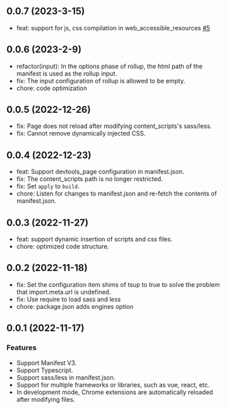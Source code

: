 ## 0.0.7 (2023-3-15)
+ feat: support for js, css compilation in web_accessible_resources [#5](https://github.com/Jervis2049/vite-plugin-crx-mv3/issues/5)

## 0.0.6 (2023-2-9)
+ refactor(input):  In the options phase of rollup, the html path of the manifest is used as the rollup input.
+ fix: The input configuration of rollup is allowed to be empty.
+ chore: code optimization

## 0.0.5 (2022-12-26)
+ fix: Page does not reload after modifying content_scripts's sass/less.
+ fix: Cannot remove dynamically injected CSS.

## 0.0.4 (2022-12-23)
+ feat: Support devtools_page configuration in manifest.json. 
+ fix: The content_scripts path is no longer restricted.
+ fix: Set `apply` to `build`.
+ chore: Listen for changes to manifest.json and re-fetch the contents of manifest.json.

## 0.0.3 (2022-11-27)

+ feat: support dynamic insertion of scripts and css files.
+ chore: optimized code structure.

## 0.0.2 (2022-11-18)

+ fix: Set the configuration item shims of tsup to true to solve the problem that import.meta.url is undefined.
+ fix: Use require to load sass and less
+ chore: package.json adds engines option

## 0.0.1 (2022-11-17)
### Features

+ Support Manifest V3.
+ Support Typescript.
+ Support sass/less in manifest.json.
+ Support for multiple frameworks or libraries, such as vue, react, etc.
+ In development mode, Chrome extensions are automatically reloaded after modifying files.